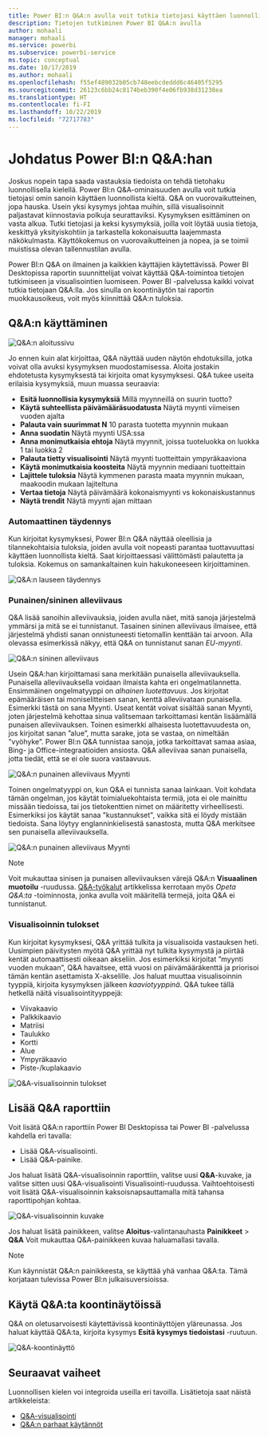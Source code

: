 ```yaml
---
title: Power BI:n Q&A:n avulla voit tutkia tietojasi käyttäen luonnollista kieltä
description: Tietojen tutkiminen Power BI Q&A:n avulla
author: mohaali
manager: mohaali
ms.service: powerbi
ms.subservice: powerbi-service
ms.topic: conceptual
ms.date: 10/17/2019
ms.author: mohaali
ms.openlocfilehash: f55ef489032b05cb748eebcdeddd6c46405f5295
ms.sourcegitcommit: 26123c6bb24c8174beb390f4e06fb938d31238ea
ms.translationtype: HT
ms.contentlocale: fi-FI
ms.lasthandoff: 10/22/2019
ms.locfileid: "72717783"
---
```

# <a name="intro-to-power-bi-qa"></a>Johdatus Power BI:n Q&A:han

Joskus nopein tapa saada vastauksia tiedoista on tehdä tietohaku luonnollisella kielellä. Power BI:n Q&A-ominaisuuden avulla voit tutkia tietojasi omin sanoin käyttäen luonnollista kieltä. Q&A on vuorovaikutteinen, jopa hauska. Usein yksi kysymys johtaa muihin, sillä visualisoinnit paljastavat kiinnostavia polkuja seurattaviksi. Kysymyksen esittäminen on vasta alkua. Tutki tietojasi ja keksi kysymyksiä, joilla voit löytää uusia tietoja, keskittyä yksityiskohtiin ja tarkastella kokonaisuutta laajemmasta näkökulmasta. Käyttökokemus on vuorovaikutteinen ja nopea, ja se toimii muistissa olevan tallennustilan avulla. 

Power BI:n Q&A on ilmainen ja kaikkien käyttäjien käytettävissä. Power BI Desktopissa raportin suunnittelijat voivat käyttää Q&A-toimintoa tietojen tutkimiseen ja visualisointien luomiseen. Power BI -palvelussa kaikki voivat tutkia tietojaan Q&A:lla. Jos sinulla on koontinäytön tai raportin muokkausoikeus, voit myös kiinnittää Q&A:n tuloksia.

## <a name="how-to-use-qa"></a>Q&A:n käyttäminen

![Q&A:n aloitussivu](media/qna-visual.png)

Jo ennen kuin alat kirjoittaa, Q&A näyttää uuden näytön ehdotuksilla, jotka voivat olla avuksi kysymyksen muodostamisessa. Aloita jostakin ehdotetusta kysymyksestä tai kirjoita omat kysymyksesi. Q&A tukee useita erilaisia kysymyksiä, muun muassa seuraavia:

- **Esitä luonnollisia kysymyksiä** Millä myynneillä on suurin tuotto?
- **Käytä suhteellista päivämääräsuodatusta** Näytä myynti viimeisen vuoden ajalta
- **Palauta vain suurimmat N** 10 parasta tuotetta myynnin mukaan
- **Anna suodatin** Näytä myynti USA:ssa
- **Anna monimutkaisia ehtoja** Näytä myynnit, joissa tuoteluokka on luokka 1 tai luokka 2
- **Palauta tietty visualisointi** Näytä myynti tuotteittain ympyräkaaviona
- **Käytä monimutkaisia koosteita** Näytä myynnin mediaani tuotteittain
- **Lajittele tuloksia** Näytä kymmenen parasta maata myynnin mukaan, maakoodin mukaan lajiteltuna
- **Vertaa tietoja** Näytä päivämäärä kokonaismyynti vs kokonaiskustannus
- **Näytä trendit** Näytä myynti ajan mittaan

### <a name="autocomplete"></a>Automaattinen täydennys

Kun kirjoitat kysymyksesi, Power BI:n Q&A näyttää oleellisia ja tilannekohtaisia tuloksia, joiden avulla voit nopeasti parantaa tuottavuuttasi käyttäen luonnollista kieltä. Saat kirjoittaessasi välittömästi palautetta ja tuloksia. Kokemus on samankaltainen kuin hakukoneeseen kirjoittaminen.

![Q&A:n lauseen täydennys](media/qna-suggestion-phrase-completion.png)

### <a name="redblue-underlines"></a>Punainen/sininen alleviivaus

Q&A lisää sanoihin alleviivauksia, joiden avulla näet, mitä sanoja järjestelmä ymmärsi ja mitä se ei tunnistanut. Tasainen sininen alleviivaus ilmaisee, että järjestelmä yhdisti sanan onnistuneesti tietomallin kenttään tai arvoon. Alla olevassa esimerkissä näkyy, että Q&A on tunnistanut sanan *EU-myynti*.

![Q&A:n sininen alleviivaus](media/qna-blue-underline.png)

Usein Q&A:han kirjoittamasi sana merkitään punaisella alleviivauksella. Punaisella alleviivauksella voidaan ilmaista kahta eri ongelmatilannetta. Ensimmäinen ongelmatyyppi on *alhainen luotettavuus*. Jos kirjoitat epämääräisen tai moniselitteisen sanan, kenttä alleviivataan punaisella. Esimerkki tästä on sana Myynti. Useat kentät voivat sisältää sanan Myynti, joten järjestelmä kehottaa sinua valitsemaan tarkoittamasi kentän lisäämällä punaisen alleviivauksen. Toinen esimerkki alhaisesta luotettavuudesta on, jos kirjoitat sanan ”alue”, mutta sarake, jota se vastaa, on nimeltään ”vyöhyke”. Power BI:n Q&A tunnistaa sanoja, jotka tarkoittavat samaa asiaa, Bing- ja Office-integraatioiden ansiosta. Q&A alleviivaa sanan punaisella, jotta tiedät, että se ei ole suora vastaavuus.

![Q&A:n punainen alleviivaus Myynti](media/qna-red-underline-sales.png)

Toinen ongelmatyyppi on, kun Q&A ei tunnista sanaa lainkaan. Voit kohdata tämän ongelman, jos käytät toimialuekohtaista termiä, jota ei ole mainittu missään tiedoissa, tai jos tietokenttien nimet on määritetty virheellisesti. Esimerkiksi jos käytät sanaa "kustannukset", vaikka sitä ei löydy mistään tiedoista. Sana löytyy englanninkielisestä sanastosta, mutta Q&A merkitsee sen punaisella alleviivauksella.

![Q&A:n punainen alleviivaus Myynti](media/qna-red-underline-costs.png)

> [!NOTE]
> Voit mukauttaa sinisen ja punaisen alleviivauksen värejä Q&A:n **Visuaalinen muotoilu** -ruudussa. [Q&A-työkalut](q-and-a-tooling-teach-q-and-a.md) artikkelissa kerrotaan myös *Opeta Q&A:ta* -toiminnosta, jonka avulla voit määritellä termejä, joita Q&A ei tunnistanut.

### <a name="visualization-results"></a>Visualisoinnin tulokset

Kun kirjoitat kysymyksesi, Q&A yrittää tulkita ja visualisoida vastauksen heti. Uusimpien päivitysten myötä Q&A yrittää nyt tulkita kysymystä ja piirtää kentät automaattisesti oikeaan akseliin. Jos esimerkiksi kirjoitat ”myynti vuoden mukaan”, Q&A havaitsee, että vuosi on päivämääräkenttä ja priorisoi tämän kentän asettamista X-akselille. Jos haluat muuttaa visualisoinnin tyyppiä, kirjoita kysymyksen jälkeen *kaaviotyyppinä*. Q&A tukee tällä hetkellä näitä visualisointityyppejä:

- Viivakaavio
- Palkkikaavio
- Matriisi
- Taulukko
- Kortti
- Alue
- Ympyräkaavio
- Piste-/kuplakaavio
 
![Q&A-visualisoinnin tulokset](media/qna-visual-results-date.png)

## <a name="add-qa-to-a-report"></a>Lisää Q&A raporttiin

Voit lisätä Q&A:n raporttiin Power BI Desktopissa tai Power BI -palvelussa kahdella eri tavalla:

- Lisää Q&A-visualisointi.
- Lisää Q&A-painike.

Jos haluat lisätä Q&A-visualisoinnin raporttiin, valitse uusi **Q&A**-kuvake, ja valitse sitten uusi Q&A-visualisointi Visualisointi-ruudussa. Vaihtoehtoisesti voit lisätä Q&A-visualisoinnin kaksoisnapsauttamalla mitä tahansa raporttipohjan kohtaa.

![Q&A-visualisoinnin kuvake](media/qna-visual-icon.png)

Jos haluat lisätä painikkeen, valitse **Aloitus**-valintanauhasta **Painikkeet** > **Q&A** Voit mukauttaa Q&A-painikkeen kuvaa haluamallasi tavalla.

> [!NOTE]
> Kun käynnistät Q&A:n painikkeesta, se käyttää yhä vanhaa Q&A:ta. Tämä korjataan tulevissa Power BI:n julkaisuversioissa.

## <a name="use-qa-for-dashboards"></a>Käytä Q&A:ta koontinäytöissä

Q&A on oletusarvoisesti käytettävissä koontinäyttöjen yläreunassa. Jos haluat käyttää Q&A:ta, kirjoita kysymys **Esitä kysymys tiedoistasi** -ruutuun.

![Q&A-koontinäyttö](media/qna-dashboard.png)

## <a name="next-steps"></a>Seuraavat vaiheet

Luonnollisen kielen voi integroida useilla eri tavoilla. Lisätietoja saat näistä artikkeleista:

* [Q&A-visualisointi](../visuals/power-bi-visualization-q-and-a.md)
* [Q&A:n parhaat käytännöt](q-and-a-best-practices.md)
